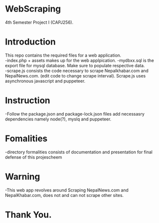 # WebScraping
4th Semester Project I (CAPJ256).
# Introduction
This repo contains the required files for a web application.
<br>
-index.php + assets makes up for the web applpication.
-mydbxx.sql is the export file for mysql database. Make sure to populate respective data.
<br>
-scrape.js consists the code necessary to scrape Nepalkhabar.com and NepalNews.com. (edit code to change scrape interval). Scrape.js uses asynchronous javascript and puppeteer.

# Instruction
-Follow the package.json and package-lock.json files add necessasry dependencies namely node(?), myslq and puppeteer.

# Fomalities
-directory formalities consists of documentation and presentation for final defense of this projescheem
# Warning 
-This web app revolves around Scraping NepalNews.com and NepalKhabar.com, does not and can not scrape other sites.<br>

# Thank You. 
